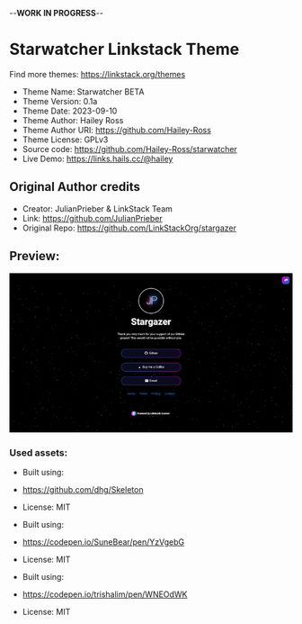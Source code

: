 --**WORK IN PROGRESS**--

# Starwatcher Linkstack Theme
Find more themes: https://linkstack.org/themes
                                                                                                                                                                         
*	Theme Name: Starwatcher BETA
*	Theme Version: 0.1a
*	Theme Date: 2023-09-10
*	Theme Author: Hailey Ross
*	Theme Author URI: https://github.com/Hailey-Ross
*	Theme License: GPLv3
*	Source code: https://github.com/Hailey-Ross/starwatcher
*	Live Demo: https://links.hails.cc/@hailey

## Original Author credits

*	Creator: JulianPrieber & LinkStack Team
*	Link: https://github.com/JulianPrieber
*	Original Repo: https://github.com/LinkStackOrg/stargazer

## Preview:
![Preview](/preview.gif)


### Used assets:
* Built using:
* https://github.com/dhg/Skeleton
* License: MIT

* Built using:
* https://codepen.io/SuneBear/pen/YzVgebG
* License: MIT

* Built using:
* https://codepen.io/trishalim/pen/WNEOdWK
* License: MIT
